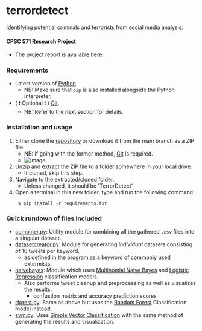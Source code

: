 # terrordetect
Identifying potential criminals and terrorists from social  media analysis.

#### CPSC 571 Research Project

- The project report is available [here](https://github.com/Bhodrolok/TerrorDetect/blob/main/CPSC571-ProjRep-G20.pdf).

### Requirements

- Latest version of [Python](https://www.python.org/downloads/)
    - NB: Make sure that `pip` is also installed alongside the Python interpreter.
- ( :heavy_exclamation_mark: Optional :heavy_exclamation_mark: ) [Git](https://www.git-scm.com/downloads).
    - NB: Refer to the next section for details.

### Installation and usage
1. Either clone the [repository](https://github.com/bhodrolok/TerrorDetect.git) or download it from the main branch as a ZIP file.
    - NB: If going with the former method, [Git](https://www.git-scm.com/downloads) is required.
    - ![image](https://github.com/bhodrolok/TerrorDetect/assets/51386657/294342b0-590f-49d2-95df-af56e472fb7c)
2. Unzip and extract the ZIP file to a folder somewhere in your local drive.
    - If cloned, skip this step.
3. Navigate to the extracted/cloned folder.
    - Unless changed, it should be 'TerrorDetect'
5. Open a terminal in this new folder, type and run the following command:
   ```console
    $ pip install -r requirements.txt
   ``` 

### Quick rundown of files included
- [combiner.py](./combiner.py): Utility module for combining all the gathered `.csv` files into a singular dataset. 
- [datasetcreator.py](./datasetcreator.py): Module for generating _individual_ datasets consisting of 10 tweets per keyword.
    - as defined in the program as a keyword of commonly used extermists.
- [naivebayes](./naivebayes.py): Module which uses [Multinomial Naive Bayes](https://en.wikipedia.org/wiki/Naive_Bayes_classifier#Multinomial_naive_Bayes) and [Logistic Regression](https://en.wikipedia.org/wiki/Logistic_regression) classification models.
    - Also performs tweet cleanup and preprocessing as well as visualizes the results.
        - confustion matrix and accuracy prediction scores
- [rforest.py](./rforest.py): Same as above but uses the [Random Forest](https://en.wikipedia.org/wiki/Random_forest) Classification model instead.
- [svm.py](./svm.py): Uses [Simple Vector Classification](https://en.wikipedia.org/wiki/Support_vector_machine) with the same method of generating the results and visualization.
